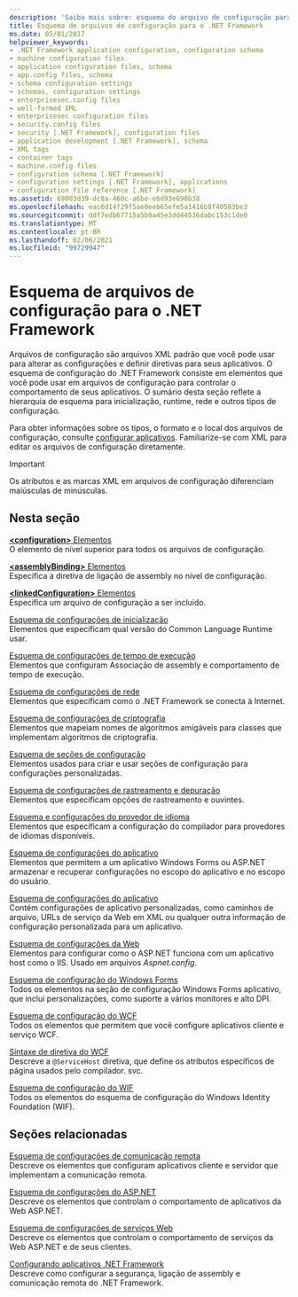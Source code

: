```yaml
---
description: 'Saiba mais sobre: esquema do arquivo de configuração para o .NET Framework'
title: Esquema de arquivos de configuração para o .NET Framework
ms.date: 05/01/2017
helpviewer_keywords:
- .NET Framework application configuration, configuration schema
- machine configuration files
- application configuration files, schema
- app.config files, schema
- schema configuration settings
- schemas, configuration settings
- enterprisesec.config files
- well-formed XML
- enterprisesec configuration files
- security.config files
- security [.NET Framework], configuration files
- application development [.NET Framework], schema
- XML tags
- container tags
- machine.config files
- configuration schema [.NET Framework]
- configuration settings [.NET Framework], applications
- configuration file reference [.NET Framework]
ms.assetid: 69003d39-dc8a-460c-a6be-e6d93e690b38
ms.openlocfilehash: eac6d14f29f5ae0eeb65efe5a1416b8f40583be3
ms.sourcegitcommit: ddf7edb67715a5b9a45e3dd44536dabc153c1de0
ms.translationtype: MT
ms.contentlocale: pt-BR
ms.lasthandoff: 02/06/2021
ms.locfileid: "99729947"
---
```

# <a name="configuration-file-schema-for-the-net-framework"></a>Esquema de arquivos de configuração para o .NET Framework

Arquivos de configuração são arquivos XML padrão que você pode usar para alterar as configurações e definir diretivas para seus aplicativos. O esquema de configuração do .NET Framework consiste em elementos que você pode usar em arquivos de configuração para controlar o comportamento de seus aplicativos. O sumário desta seção reflete a hierarquia de esquema para inicialização, runtime, rede e outros tipos de configuração.

Para obter informações sobre os tipos, o formato e o local dos arquivos de configuração, consulte [configurar aplicativos](../index.md). Familiarize-se com XML para editar os arquivos de configuração diretamente.

> [!IMPORTANT]
> Os atributos e as marcas XML em arquivos de configuração diferenciam maiúsculas de minúsculas.

## <a name="in-this-section"></a>Nesta seção

[**\<configuration>** Elementos](configuration-element.md)\
O elemento de nível superior para todos os arquivos de configuração.

[**\<assemblyBinding>** Elementos](assemblybinding-element-for-configuration.md)\
Especifica a diretiva de ligação de assembly no nível de configuração.

[**\<linkedConfiguration>** Elementos](linkedconfiguration-element.md)\
Especifica um arquivo de configuração a ser incluído.

[Esquema de configurações de inicialização](./startup/index.md)\
Elementos que especificam qual versão do Common Language Runtime usar.

[Esquema de configurações de tempo de execução](./runtime/index.md)\
Elementos que configuram Associação de assembly e comportamento de tempo de execução.

[Esquema de configurações de rede](./network/index.md)\
Elementos que especificam como o .NET Framework se conecta à Internet.

[Esquema de configurações de criptografia](./cryptography/index.md)\
Elementos que mapeiam nomes de algoritmos amigáveis para classes que implementam algoritmos de criptografia.

[Esquema de seções de configuração](configuration-sections-schema.md)\
Elementos usados para criar e usar seções de configuração para configurações personalizadas.

[Esquema de configurações de rastreamento e depuração](./trace-debug/index.md)\
Elementos que especificam opções de rastreamento e ouvintes.

[Esquema e configurações do provedor de idioma](./compiler/index.md)\
Elementos que especificam a configuração do compilador para provedores de idiomas disponíveis.

[Esquema de configurações do aplicativo](application-settings-schema.md)\
Elementos que permitem a um aplicativo Windows Forms ou ASP.NET armazenar e recuperar configurações no escopo do aplicativo e no escopo do usuário.

[Esquema de configurações do aplicativo](./appsettings/index.md)\
Contém configurações de aplicativo personalizadas, como caminhos de arquivo, URLs de serviço da Web em XML ou qualquer outra informação de configuração personalizada para um aplicativo.

[Esquema de configurações da Web](./web/index.md)\
Elementos para configurar como o ASP.NET funciona com um aplicativo host como o IIS. Usado em arquivos *Aspnet.config*.

[Esquema de configuração do Windows Forms](winforms/index.md)\
Todos os elementos na seção de configuração Windows Forms aplicativo, que inclui personalizações, como suporte a vários monitores e alto DPI.

[Esquema de configuração do WCF](./wcf/index.md)\
Todos os elementos que permitem que você configure aplicativos cliente e serviço WCF.

[Sintaxe de diretiva do WCF](./wcf-directive/index.md)\
Descreve a `@ServiceHost` diretiva, que define os atributos específicos de página usados pelo compilador. svc.

[Esquema de configuração do WIF](windows-identity-foundation/index.md)\
Todos os elementos do esquema de configuração do Windows Identity Foundation (WIF).

## <a name="related-sections"></a>Seções relacionadas

[Esquema de configurações de comunicação remota](/previous-versions/dotnet/netframework-4.0/z415cf9a(v=vs.100))\
Descreve os elementos que configuram aplicativos cliente e servidor que implementam a comunicação remota.

[Esquema de configurações do ASP.NET](/previous-versions/dotnet/netframework-4.0/b5ysx397(v=vs.100))\
Descreve os elementos que controlam o comportamento de aplicativos da Web ASP.NET.

[Esquema de configurações de serviços Web](/previous-versions/dotnet/netframework-4.0/cctwteet(v=vs.100))\
Descreve os elementos que controlam o comportamento de serviços da Web ASP.NET e de seus clientes.

[Configurando aplicativos .NET Framework](/previous-versions/dotnet/netframework-4.0/kza1yk3a(v=vs.100))\
Descreve como configurar a segurança, ligação de assembly e comunicação remota do .NET Framework.
